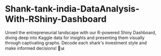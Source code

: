 # Shank-tank-india-DataAnalysis-With-RShiny-Dashboard
Unveil the entrepreneurial landscape with our R-powered Shiny Dashboard, diving deep into Kaggle data for insights and presenting them visually through captivating graphs. Decode each shark's investment style and make informed decisions! 💼📊
